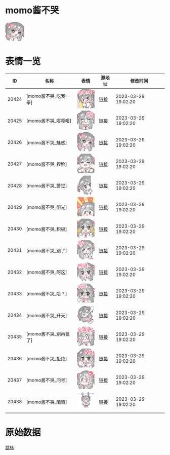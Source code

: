 # momo酱不哭

<img src="./cover.png" height="60" alt="cover" />

# 表情一览

|ID|名称|表情|源地址|修改时间|
|----|----|----|----|----|
|20424|[momo酱不哭_吃我一拳]|<img src="./pic/020424_%5Bmomo酱不哭_吃我一拳%5D.png" height="60" alt="吃我一拳"/>|[链接](https://i0.hdslb.com/bfs/garb/e4df4231250a69d8ff126495073ebb1060d9701e.png)|2023-03-29 19:02:20|
|20425|[momo酱不哭_嘤嘤嘤]|<img src="./pic/020425_%5Bmomo酱不哭_嘤嘤嘤%5D.png" height="60" alt="嘤嘤嘤"/>|[链接](https://i0.hdslb.com/bfs/garb/bde712c6d88bf9db3e4a67f1c7704203515f80fc.png)|2023-03-29 19:02:20|
|20426|[momo酱不哭_魅惑]|<img src="./pic/020426_%5Bmomo酱不哭_魅惑%5D.png" height="60" alt="魅惑"/>|[链接](https://i0.hdslb.com/bfs/garb/3673759a8987b94c14cdaadf127716ceb867a172.png)|2023-03-29 19:02:20|
|20427|[momo酱不哭_捏脸]|<img src="./pic/020427_%5Bmomo酱不哭_捏脸%5D.png" height="60" alt="捏脸"/>|[链接](https://i0.hdslb.com/bfs/garb/a8e9077f8c8019480573db2d7ec80da1f9650dba.png)|2023-03-29 19:02:20|
|20428|[momo酱不哭_警觉]|<img src="./pic/020428_%5Bmomo酱不哭_警觉%5D.png" height="60" alt="警觉"/>|[链接](https://i0.hdslb.com/bfs/garb/c89e472e0c7c2377613d6bab4d50100ba489eeb3.png)|2023-03-29 19:02:20|
|20429|[momo酱不哭_阳光]|<img src="./pic/020429_%5Bmomo酱不哭_阳光%5D.png" height="60" alt="阳光"/>|[链接](https://i0.hdslb.com/bfs/garb/ffba72da827aa9fff9a0e5b8300c2a70d5d7f2cd.png)|2023-03-29 19:02:20|
|20430|[momo酱不哭_积极]|<img src="./pic/020430_%5Bmomo酱不哭_积极%5D.png" height="60" alt="积极"/>|[链接](https://i0.hdslb.com/bfs/garb/b8ba9dfd529ef99a1925aa6c046a8173d8107dff.png)|2023-03-29 19:02:20|
|20431|[momo酱不哭_别了]|<img src="./pic/020431_%5Bmomo酱不哭_别了%5D.png" height="60" alt="别了"/>|[链接](https://i0.hdslb.com/bfs/garb/983d0642b2eaf3e7f61e79810fe7a2710d659deb.png)|2023-03-29 19:02:20|
|20432|[momo酱不哭_阿这]|<img src="./pic/020432_%5Bmomo酱不哭_阿这%5D.png" height="60" alt="阿这"/>|[链接](https://i0.hdslb.com/bfs/garb/df90a1c4c9a1f2e46d9c372041f4c0dc79a92631.png)|2023-03-29 19:02:20|
|20433|[momo酱不哭_哈？]|<img src="./pic/020433_%5Bmomo酱不哭_哈？%5D.png" height="60" alt="哈？"/>|[链接](https://i0.hdslb.com/bfs/garb/66503239af168829c8442d3e5d5a4d19b72cdafe.png)|2023-03-29 19:02:20|
|20434|[momo酱不哭_升天]|<img src="./pic/020434_%5Bmomo酱不哭_升天%5D.png" height="60" alt="升天"/>|[链接](https://i0.hdslb.com/bfs/garb/781959c46fc3d71ff77b4eeb2c1b87761579d23c.png)|2023-03-29 19:02:20|
|20435|[momo酱不哭_别再氪了]|<img src="./pic/020435_%5Bmomo酱不哭_别再氪了%5D.png" height="60" alt="别再氪了"/>|[链接](https://i0.hdslb.com/bfs/garb/42fbd58f773af4b892cecfbd2452fce1c1452292.png)|2023-03-29 19:02:20|
|20436|[momo酱不哭_拒绝]|<img src="./pic/020436_%5Bmomo酱不哭_拒绝%5D.png" height="60" alt="拒绝"/>|[链接](https://i0.hdslb.com/bfs/garb/fd964ed3390ef92886b0f7b1c6f869f218ab24f4.png)|2023-03-29 19:02:20|
|20437|[momo酱不哭_问号]|<img src="./pic/020437_%5Bmomo酱不哭_问号%5D.png" height="60" alt="问号"/>|[链接](https://i0.hdslb.com/bfs/garb/a1339fb86e45624b5c9021aba3f8e1f59610bd4a.png)|2023-03-29 19:02:20|
|20438|[momo酱不哭_晒晒]|<img src="./pic/020438_%5Bmomo酱不哭_晒晒%5D.png" height="60" alt="晒晒"/>|[链接](https://i0.hdslb.com/bfs/garb/7f724ded1b6eaee2020d1f59a54db19abbbb172e.png)|2023-03-29 19:02:20|

# 原始数据

[跳转](./raw.json)

